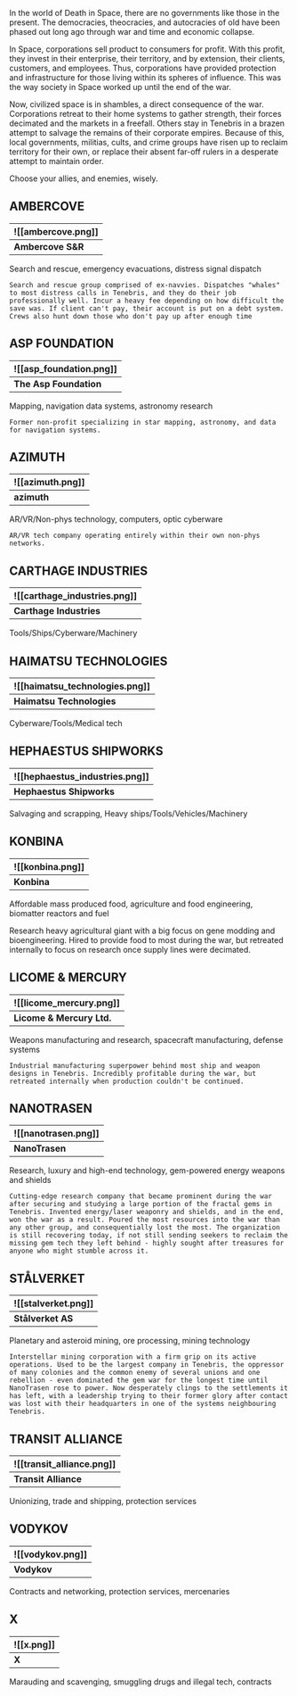 In the world of Death in Space, there are no governments like those in the present. The democracies, theocracies, and autocracies of old have been phased out long ago through war and time and economic collapse.

In Space, corporations sell product to consumers for profit. With this profit, they invest in their enterprise, their territory, and by extension, their clients, customers, and employees. Thus, corporations have provided protection and infrastructure for those living within its spheres of influence. This was the way society in Space worked up until the end of the war.

Now, civilized space is in shambles, a direct consequence of the war. Corporations retreat to their home systems to gather strength, their forces decimated and the markets in a freefall. Others stay in Tenebris in a brazen attempt to salvage the remains of their corporate empires. Because of this, local governments, militias, cults, and crime groups have risen up to reclaim territory for their own, or replace their absent far-off rulers in a desperate attempt to maintain order.

Choose your allies, and enemies, wisely.


## AMBERCOVE

| ![[ambercove.png]] |
| ------------------ |
| **Ambercove S&R**  |
Search and rescue, emergency evacuations, distress signal dispatch




	Search and rescue group comprised of ex-navvies. Dispatches "whales" to most distress calls in Tenebris, and they do their job professionally well. Incur a heavy fee depending on how difficult the save was. If client can't pay, their account is put on a debt system. Crews also hunt down those who don't pay up after enough time



## ASP FOUNDATION

| ![[asp_foundation.png]] |
| ----------------------- |
| **The Asp Foundation**  |
Mapping, navigation data systems, astronomy research


	Former non-profit specializing in star mapping, astronomy, and data for navigation systems. 


## AZIMUTH

| ![[azimuth.png]] |
| ---------------- |
| **azimuth**      |
AR/VR/Non-phys technology, computers, optic cyberware

	AR/VR tech company operating entirely within their own non-phys networks.


## CARTHAGE INDUSTRIES

| ![[carthage_industries.png]] |
| ---------------------------- |
| **Carthage Industries**      |
Tools/Ships/Cyberware/Machinery


## HAIMATSU TECHNOLOGIES

| ![[haimatsu_technologies.png]] |
| ------------------------------ |
| **Haimatsu Technologies**      |
Cyberware/Tools/Medical tech



## HEPHAESTUS SHIPWORKS

| ![[hephaestus_industries.png]] |
| ------------------------------ |
| **Hephaestus Shipworks**       |
Salvaging and scrapping, Heavy ships/Tools/Vehicles/Machinery


## KONBINA

| ![[konbina.png]] |
| ---------------- |
| **Konbina**      |
Affordable mass produced food, agriculture and food engineering, biomatter reactors and fuel

Research heavy agricultural giant with a big focus on gene modding and bioengineering. Hired to provide food to most during the war, but retreated internally to focus on research once supply lines were decimated.

## LICOME & MERCURY

| ![[licome_mercury.png]]   |
| ------------------------- |
| **Licome & Mercury Ltd.** |
Weapons manufacturing and research, spacecraft manufacturing, defense systems

	Industrial manufacturing superpower behind most ship and weapon designs in Tenebris. Incredibly profitable during the war, but retreated internally when production couldn't be continued.


## NANOTRASEN

| ![[nanotrasen.png]] |
| ------------------- |
| **NanoTrasen**      |
Research, luxury and high-end technology, gem-powered energy weapons and shields

	Cutting-edge research company that became prominent during the war after securing and studying a large portion of the fractal gems in Tenebris. Invented energy/laser weaponry and shields, and in the end, won the war as a result. Poured the most resources into the war than any other group, and consequentially lost the most. The organization is still recovering today, if not still sending seekers to reclaim the missing gem tech they left behind - highly sought after treasures for anyone who might stumble across it.


## STÅLVERKET

| ![[stalverket.png]] |
| ------------------- |
| **Stålverket AS**   |
Planetary and asteroid mining, ore processing, mining technology

	Interstellar mining corporation with a firm grip on its active operations. Used to be the largest company in Tenebris, the oppressor of many colonies and the common enemy of several unions and one rebellion - even dominated the gem war for the longest time until NanoTrasen rose to power. Now desperately clings to the settlements it has left, with a leadership trying to their former glory after contact was lost with their headquarters in one of the systems neighbouring Tenebris.


## TRANSIT ALLIANCE

| ![[transit_alliance.png]] |
| ------------------------- |
| **Transit Alliance**      |
Unionizing, trade and shipping, protection services


## VODYKOV

| ![[vodykov.png]] |
| ---------------- |
| **Vodykov**      |
Contracts and networking, protection services, mercenaries


## X

| ![[x.png]] |
| ---------- |
| **X**      |
Marauding and scavenging, smuggling drugs and illegal tech, contracts


